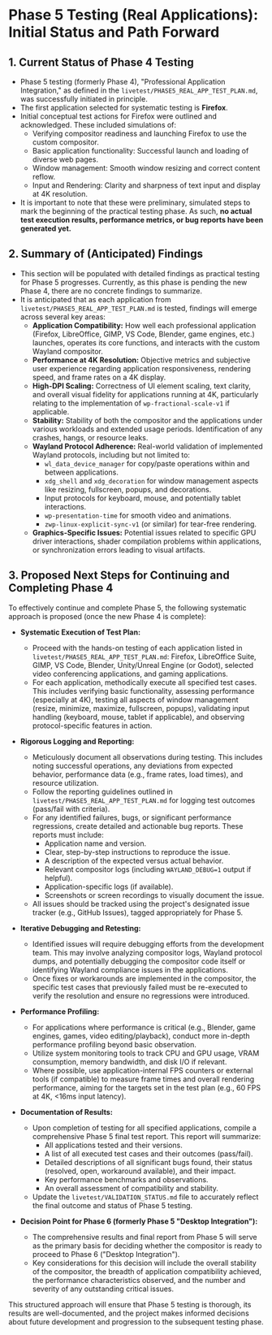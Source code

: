 # Phase 5 Testing (Real Applications): Initial Status and Path Forward

## 1. Current Status of Phase 4 Testing

-   Phase 5 testing (formerly Phase 4), "Professional Application Integration," as defined in the `livetest/PHASE5_REAL_APP_TEST_PLAN.md`, was successfully initiated in principle.
-   The first application selected for systematic testing is **Firefox**.
-   Initial conceptual test actions for Firefox were outlined and acknowledged. These included simulations of:
    -   Verifying compositor readiness and launching Firefox to use the custom compositor.
    -   Basic application functionality: Successful launch and loading of diverse web pages.
    -   Window management: Smooth window resizing and correct content reflow.
    -   Input and Rendering: Clarity and sharpness of text input and display at 4K resolution.
-   It is important to note that these were preliminary, simulated steps to mark the beginning of the practical testing phase. As such, **no actual test execution results, performance metrics, or bug reports have been generated yet.**

## 2. Summary of (Anticipated) Findings

-   This section will be populated with detailed findings as practical testing for Phase 5 progresses. Currently, as this phase is pending the new Phase 4, there are no concrete findings to summarize.
-   It is anticipated that as each application from `livetest/PHASE5_REAL_APP_TEST_PLAN.md` is tested, findings will emerge across several key areas:
    -   **Application Compatibility:** How well each professional application (Firefox, LibreOffice, GIMP, VS Code, Blender, game engines, etc.) launches, operates its core functions, and interacts with the custom Wayland compositor.
    -   **Performance at 4K Resolution:** Objective metrics and subjective user experience regarding application responsiveness, rendering speed, and frame rates on a 4K display.
    -   **High-DPI Scaling:** Correctness of UI element scaling, text clarity, and overall visual fidelity for applications running at 4K, particularly relating to the implementation of `wp-fractional-scale-v1` if applicable.
    -   **Stability:** Stability of both the compositor and the applications under various workloads and extended usage periods. Identification of any crashes, hangs, or resource leaks.
    -   **Wayland Protocol Adherence:** Real-world validation of implemented Wayland protocols, including but not limited to:
        -   `wl_data_device_manager` for copy/paste operations within and between applications.
        -   `xdg_shell` and `xdg_decoration` for window management aspects like resizing, fullscreen, popups, and decorations.
        -   Input protocols for keyboard, mouse, and potentially tablet interactions.
        -   `wp-presentation-time` for smooth video and animations.
        -   `zwp-linux-explicit-sync-v1` (or similar) for tear-free rendering.
    -   **Graphics-Specific Issues:** Potential issues related to specific GPU driver interactions, shader compilation problems within applications, or synchronization errors leading to visual artifacts.

## 3. Proposed Next Steps for Continuing and Completing Phase 4

To effectively continue and complete Phase 5, the following systematic approach is proposed (once the new Phase 4 is complete):

-   **Systematic Execution of Test Plan:**
    -   Proceed with the hands-on testing of each application listed in `livetest/PHASE5_REAL_APP_TEST_PLAN.md`: Firefox, LibreOffice Suite, GIMP, VS Code, Blender, Unity/Unreal Engine (or Godot), selected video conferencing applications, and gaming applications.
    -   For each application, methodically execute all specified test cases. This includes verifying basic functionality, assessing performance (especially at 4K), testing all aspects of window management (resize, minimize, maximize, fullscreen, popups), validating input handling (keyboard, mouse, tablet if applicable), and observing protocol-specific features in action.

-   **Rigorous Logging and Reporting:**
    -   Meticulously document all observations during testing. This includes noting successful operations, any deviations from expected behavior, performance data (e.g., frame rates, load times), and resource utilization.
    -   Follow the reporting guidelines outlined in `livetest/PHASE5_REAL_APP_TEST_PLAN.md` for logging test outcomes (pass/fail with criteria).
    -   For any identified failures, bugs, or significant performance regressions, create detailed and actionable bug reports. These reports must include:
        -   Application name and version.
        -   Clear, step-by-step instructions to reproduce the issue.
        -   A description of the expected versus actual behavior.
        -   Relevant compositor logs (including `WAYLAND_DEBUG=1` output if helpful).
        -   Application-specific logs (if available).
        -   Screenshots or screen recordings to visually document the issue.
    -   All issues should be tracked using the project's designated issue tracker (e.g., GitHub Issues), tagged appropriately for Phase 5.

-   **Iterative Debugging and Retesting:**
    -   Identified issues will require debugging efforts from the development team. This may involve analyzing compositor logs, Wayland protocol dumps, and potentially debugging the compositor code itself or identifying Wayland compliance issues in the applications.
    -   Once fixes or workarounds are implemented in the compositor, the specific test cases that previously failed must be re-executed to verify the resolution and ensure no regressions were introduced.

-   **Performance Profiling:**
    -   For applications where performance is critical (e.g., Blender, game engines, games, video editing/playback), conduct more in-depth performance profiling beyond basic observation.
    -   Utilize system monitoring tools to track CPU and GPU usage, VRAM consumption, memory bandwidth, and disk I/O if relevant.
    -   Where possible, use application-internal FPS counters or external tools (if compatible) to measure frame times and overall rendering performance, aiming for the targets set in the test plan (e.g., 60 FPS at 4K, <16ms input latency).

-   **Documentation of Results:**
    -   Upon completion of testing for all specified applications, compile a comprehensive Phase 5 final test report. This report will summarize:
        -   All applications tested and their versions.
        -   A list of all executed test cases and their outcomes (pass/fail).
        -   Detailed descriptions of all significant bugs found, their status (resolved, open, workaround available), and their impact.
        -   Key performance benchmarks and observations.
        -   An overall assessment of compatibility and stability.
    -   Update the `livetest/VALIDATION_STATUS.md` file to accurately reflect the final outcome and status of Phase 5 testing.

-   **Decision Point for Phase 6 (formerly Phase 5 "Desktop Integration"):**
    -   The comprehensive results and final report from Phase 5 will serve as the primary basis for deciding whether the compositor is ready to proceed to Phase 6 ("Desktop Integration").
    -   Key considerations for this decision will include the overall stability of the compositor, the breadth of application compatibility achieved, the performance characteristics observed, and the number and severity of any outstanding critical issues.

This structured approach will ensure that Phase 5 testing is thorough, its results are well-documented, and the project makes informed decisions about future development and progression to the subsequent testing phase.
